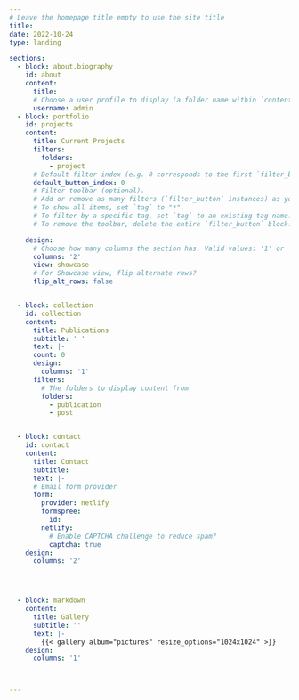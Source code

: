 ```yaml
---
# Leave the homepage title empty to use the site title
title:
date: 2022-10-24
type: landing

sections:
  - block: about.biography
    id: about
    content:
      title:  
      # Choose a user profile to display (a folder name within `content/authors/`)
      username: admin
  - block: portfolio
    id: projects
    content:
      title: Current Projects
      filters:
        folders:
          - project
      # Default filter index (e.g. 0 corresponds to the first `filter_button` instance below).
      default_button_index: 0
      # Filter toolbar (optional).
      # Add or remove as many filters (`filter_button` instances) as you like.
      # To show all items, set `tag` to "*".
      # To filter by a specific tag, set `tag` to an existing tag name.
      # To remove the toolbar, delete the entire `filter_button` block.

    design:
      # Choose how many columns the section has. Valid values: '1' or '2'.
      columns: '2'
      view: showcase
      # For Showcase view, flip alternate rows?
      flip_alt_rows: false


  - block: collection
    id: collection
    content:
      title: Publications
      subtitle: ' '
      text: |-
      count: 0
      design:
        columns: '1'
      filters:
        # The folders to display content from
        folders:
          - publication
          - post


  - block: contact
    id: contact
    content:
      title: Contact
      subtitle:
      text: |-
      # Email form provider
      form:
        provider: netlify
        formspree:
          id:
        netlify:
          # Enable CAPTCHA challenge to reduce spam?
          captcha: true
    design:
      columns: '2'




  - block: markdown
    content:
      title: Gallery
      subtitle: ''
      text: |-
        {{< gallery album="pictures" resize_options="1024x1024" >}}
    design:
      columns: '1'



---
```


